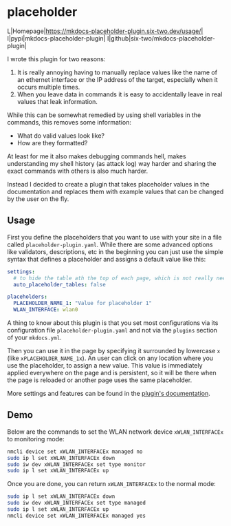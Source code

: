 # placeholder

L|Homepage|https://mkdocs-placeholder-plugin.six-two.dev/usage/|
I|pypi|mkdocs-placeholder-plugin|
I|github|six-two/mkdocs-placeholder-plugin|

I wrote this plugin for two reasons:

1. It is really annoying having to manually replace values like the name of an ethernet interface or the IP address of the target, especially when it occurs multiple times.
2. When you leave data in commands it is easy to accidentally leave in real values that leak information.

While this can be somewhat remedied by using shell variables in the commands, this removes some information:

- What do valid values look like?
- How are they formatted?

At least for me it also makes debugging commands hell, makes understanding my shell history (as attack log) way harder and sharing the exact commands with others is also much harder.

Instead I decided to create a plugin that takes placeholder values in the documentation and replaces them with example values that can be changed by the user on the fly.

## Usage

First you define the placeholders that you want to use with your site in a file called `placeholder-plugin.yaml`.
While there are some advanced options like validators, descriptions, etc in the beginning you can just use the simple syntax that defines a placeholder and assigns a default value like this:

```yaml
settings:
  # to hide the table ath the top of each page, which is not really needed since inline editors are supported
  auto_placeholder_tables: false

placeholders:
  PLACEHOLDER_NAME_1: "Value for placeholder 1"
  WLAN_INTERFACE: wlan0
```

A thing to know about this plugin is that you set most configurations via its configuration file `placeholder-plugin.yaml` and not via the `plugins` section of your `mkdocs.yml`.

Then you can use it in the page by specifying it surrounded by lowercase `x` (like `xPLACEHOLDER_NAME_1x`).
An user can click on any location where you use the placeholder, to assign a new value.
This value is immediately applied everywhere on the page and is persistent, so it will be there when the page is reloaded or another page uses the same placeholder.

More settings and features can be found in the [plugin's documentation](https://mkdocs-placeholder-plugin.six-two.dev/usage/).

## Demo

Below are the commands to set the WLAN network device `xWLAN_INTERFACEx` to monitoring mode:

```bash
nmcli device set xWLAN_INTERFACEx managed no
sudo ip l set xWLAN_INTERFACEx down
sudo iw dev xWLAN_INTERFACEx set type monitor
sudo ip l set xWLAN_INTERFACEx up
```

Once you are done, you can return `xWLAN_INTERFACEx` to the normal mode:

```bash
sudo ip l set xWLAN_INTERFACEx down
sudo iw dev xWLAN_INTERFACEx set type managed
sudo ip l set xWLAN_INTERFACEx up
nmcli device set xWLAN_INTERFACEx managed yes
```

